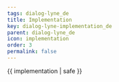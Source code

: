 ```yaml
---
tags: dialog-lyne_de
title: Implementation
key: dialog-lyne-implementation_de
parent: dialog-lyne_de
icon: implementation
order: 3
permalink: false  
---
```

 {{ implementation | safe }}


